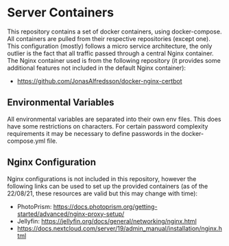 # Server Containers

This repository contains a set of docker containers, using docker-compose. All containers are pulled from their respective repositories (except one). This configuration (mostly) follows a micro service architecture, the only outlier is the fact that all traffic passed through a central Nginx container. The Nginx container used is from the following repository (it provides some additional features not included in the default Nginx container):

- https://github.com/JonasAlfredsson/docker-nginx-certbot

## Environmental Variables

All environmental variables are separated into their own env files. This does have some restrictions on characters. For certain password complexity requirements it may be necessary to define passwords in the docker-compose.yml file.

## Nginx Configuration

Nginx configurations is not included in this repository, however the following links can be used to set up the provided containers (as of the 22/08/21, these resources are valid but this may change with time):

- PhotoPrism: https://docs.photoprism.org/getting-started/advanced/nginx-proxy-setup/
- Jellyfin: https://jellyfin.org/docs/general/networking/nginx.html
- https://docs.nextcloud.com/server/19/admin_manual/installation/nginx.html

